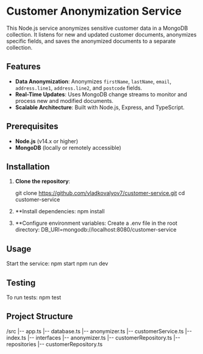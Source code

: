 # Customer Anonymization Service

This Node.js service anonymizes sensitive customer data in a MongoDB collection. It listens for new and updated customer documents, anonymizes specific fields, and saves the anonymized documents to a separate collection.

## Features

- **Data Anonymization**: Anonymizes `firstName`, `lastName`, `email`, `address.line1`, `address.line2`, and `postcode` fields.
- **Real-Time Updates**: Uses MongoDB change streams to monitor and process new and modified documents.
- **Scalable Architecture**: Built with Node.js, Express, and TypeScript.

## Prerequisites

- **Node.js** (v14.x or higher)
- **MongoDB** (locally or remotely accessible)

## Installation

1. **Clone the repository**:

   git clone https://github.com/vladkovalyov7/customer-service.git
   cd customer-service

2. **Install dependencies:
npm install

3. **Configure environment variables: Create a .env file in the root directory:
DB_URI=mongodb://localhost:8080/customer-service

## Usage
Start the service:
npm start
npm run dev

## Testing
To run tests:
npm test

## Project Structure

/src
|-- app.ts
|-- database.ts
|-- anonymizer.ts
|-- customerService.ts
|-- index.ts
|-- interfaces
    |-- anonymizer.ts
    |-- customerRepository.ts
|-- repositories
    |-- customerRepository.ts
